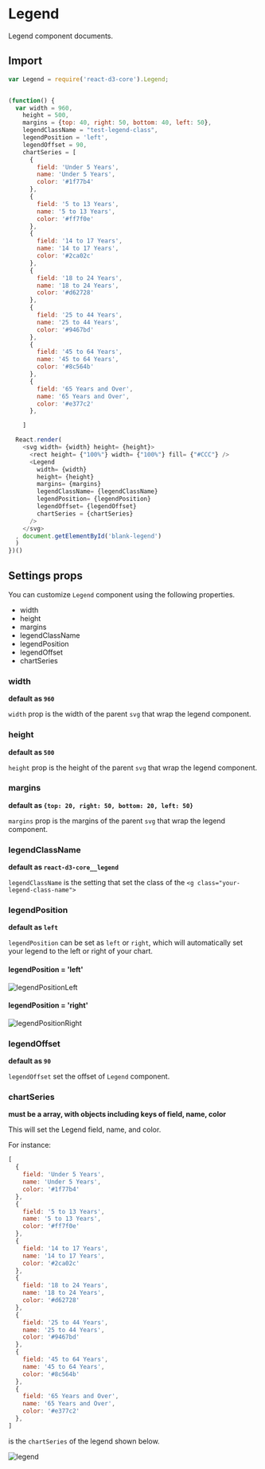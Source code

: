 # Legend

Legend component documents.

## Import

```js
var Legend = require('react-d3-core').Legend;
```

```js

(function() {
  var width = 960,
    height = 500,
    margins = {top: 40, right: 50, bottom: 40, left: 50},
    legendClassName = "test-legend-class",
    legendPosition = 'left',
    legendOffset = 90,
    chartSeries = [
      {
        field: 'Under 5 Years',
        name: 'Under 5 Years',
        color: '#1f77b4'
      },
      {
        field: '5 to 13 Years',
        name: '5 to 13 Years',
        color: '#ff7f0e'
      },
      {
        field: '14 to 17 Years',
        name: '14 to 17 Years',
        color: '#2ca02c'
      },
      {
        field: '18 to 24 Years',
        name: '18 to 24 Years',
        color: '#d62728'
      },
      {
        field: '25 to 44 Years',
        name: '25 to 44 Years',
        color: '#9467bd'
      },
      {
        field: '45 to 64 Years',
        name: '45 to 64 Years',
        color: '#8c564b'
      },
      {
        field: '65 Years and Over',
        name: '65 Years and Over',
        color: '#e377c2'
      },

    ]

  React.render(
    <svg width= {width} height= {height}>
      <rect height= {"100%"} width= {"100%"} fill= {"#CCC"} />
      <Legend
        width= {width}
        height= {height}
        margins= {margins}
        legendClassName= {legendClassName}
        legendPosition= {legendPosition}
        legendOffset= {legendOffset}
        chartSeries = {chartSeries}
      />
    </svg>
  , document.getElementById('blank-legend')
  )
})()

```

## Settings props

You can customize `Legend` component using the following properties.

- width
- height
- margins
- legendClassName
- legendPosition
- legendOffset
- chartSeries

### width

**default as `960`**

`width` prop is the width of the parent `svg` that wrap the legend component.

### height

**default as `500`**

`height` prop is the height of the parent `svg` that wrap the legend component.

### margins

**default as `{top: 20, right: 50, bottom: 20, left: 50}`**

`margins` prop is the margins of the parent `svg` that wrap the legend component.

### legendClassName

**default as `react-d3-core__legend`**

`legendClassName` is the setting that set the class of the `<g class="your-legend-class-name">`

### legendPosition

**default as `left`**

`legendPosition` can be set as `left` or `right`, which will automatically set your legend to the left or right of your chart.

#### legendPosition = 'left'

![legendPositionLeft](./imgs/legend-left.png)

#### legendPosition = 'right'

![legendPositionRight](./imgs/legend-right.png)

### legendOffset

**default as `90`**

`legendOffset` set the offset of `Legend` component.

### chartSeries

**must be a array, with objects including keys of  field, name, color**

This will set the Legend field, name, and color.

For instance:

```js
[
  {
    field: 'Under 5 Years',
    name: 'Under 5 Years',
    color: '#1f77b4'
  },
  {
    field: '5 to 13 Years',
    name: '5 to 13 Years',
    color: '#ff7f0e'
  },
  {
    field: '14 to 17 Years',
    name: '14 to 17 Years',
    color: '#2ca02c'
  },
  {
    field: '18 to 24 Years',
    name: '18 to 24 Years',
    color: '#d62728'
  },
  {
    field: '25 to 44 Years',
    name: '25 to 44 Years',
    color: '#9467bd'
  },
  {
    field: '45 to 64 Years',
    name: '45 to 64 Years',
    color: '#8c564b'
  },
  {
    field: '65 Years and Over',
    name: '65 Years and Over',
    color: '#e377c2'
  },
]
```

is the `chartSeries` of the legend shown below.

![legend](./imgs/legend.png)
